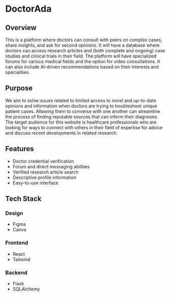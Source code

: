# DoctorAda

## Overview

This is a platform where doctors can consult with peers on complex cases, share insights, and ask for second opinions. It will have a database where doctors can access research articles and (both complete and ongoing) case studies and clinical trials in their field. The platform will have specialized forums for various medical fields and the option for video consultations. It can also include AI-driven recommendations based on their interests and specialities.

## Purpose

We aim to solve issues related to limited access to novel and up-to-date opinions and information when doctors are trying to troubleshoot unique patient cases. Allowing them to converse with one another can streamline the process of finding reputable sources that can inform their diagnoses.  
The target audience for this website is healthcare professionals who are looking for ways to connect with others in their field of expertise for advice and discuss recent developments in related research.

## Features

* Doctor credential verification
* Forum and direct messaging abilities
* Verified research article search
* Descriptive profile information
* Easy-to-use interface

## Tech Stack

### Design
* Figma
* Canva
### Frontend
* React
* Tailwind
### Backend
* Flask
* SQLAlchemy
